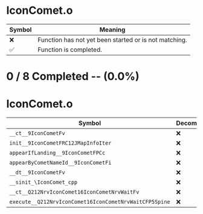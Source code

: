 # IconComet.o
| Symbol | Meaning 
| ------------- | ------------- 
| :x: | Function has not yet been started or is not matching. 
| :white_check_mark: | Function is completed. 


# 0 / 8 Completed -- (0.0%)
# IconComet.o
| Symbol | Decompiled? |
| ------------- | ------------- |
| `__ct__9IconCometFv` | :x: |
| `init__9IconCometFRC12JMapInfoIter` | :x: |
| `appearIfLanding__9IconCometFPCc` | :x: |
| `appearByCometNameId__9IconCometFi` | :x: |
| `__dt__9IconCometFv` | :x: |
| `__sinit_\IconComet_cpp` | :x: |
| `__ct__Q212NrvIconComet16IconCometNrvWaitFv` | :x: |
| `execute__Q212NrvIconComet16IconCometNrvWaitCFP5Spine` | :x: |
